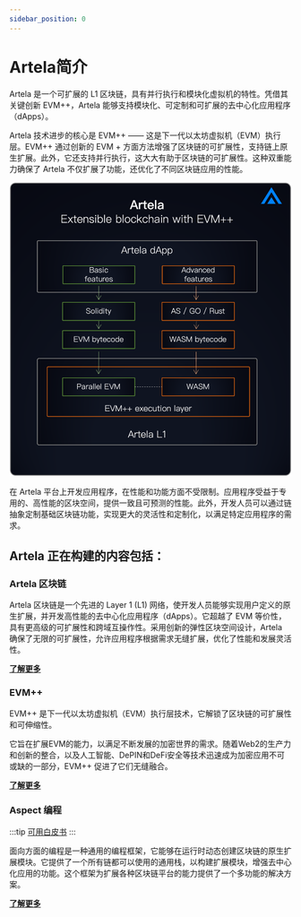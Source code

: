 ```yaml
---
sidebar_position: 0
---
```


# Artela简介

Artela 是一个可扩展的 L1 区块链，具有并行执行和模块化虚拟机的特性。凭借其关键创新 EVM++，Artela 能够支持模块化、可定制和可扩展的去中心化应用程序（dApps）。

Artela 技术进步的核心是 EVM++ —— 这是下一代以太坊虚拟机（EVM）执行层。EVM++ 通过创新的 EVM + 方面方法增强了区块链的可扩展性，支持链上原生扩展。此外，它还支持并行执行，这大大有助于区块链的可扩展性。这种双重能力确保了 Artela 不仅扩展了功能，还优化了不同区块链应用的性能。

![fifty_p](./Artela-Blockchain/img/artela2.png)

在 Artela 平台上开发应用程序，在性能和功能方面不受限制。应用程序受益于专用的、高性能的区块空间，提供一致且可预测的性能。此外，开发人员可以通过链抽象定制基础区块链功能，实现更大的灵活性和定制化，以满足特定应用程序的需求。

## Artela 正在构建的内容包括：

### **Artela 区块链**

Artela 区块链是一个先进的 Layer 1 (L1) 网络，使开发人员能够实现用户定义的原生扩展，并开发高性能的去中心化应用程序（dApps）。它超越了 EVM 等价性，具有更高级的可扩展性和跨域互操作性。采用创新的弹性区块空间设计，Artela 确保了无限的可扩展性，允许应用程序根据需求无缝扩展，优化了性能和发展灵活性。

**[了解更多](/main/Artela-Blockchain)**

### EVM++

EVM++ 是下一代以太坊虚拟机（EVM）执行层技术，它解锁了区块链的可扩展性和可伸缩性。

它旨在扩展EVM的能力，以满足不断发展的加密世界的需求。随着Web2的生产力和创新的整合，以及人工智能、DePIN和DeFi安全等技术迅速成为加密应用不可或缺的一部分，EVM++ 促进了它们无缝融合。

**[了解更多](/main/Artela-Blockchain/EVM++)**

### Aspect 编程

:::tip
[可用白皮书](https://github.com/artela-network/aspect-whitepaper/blob/main/latex/build/whitepaper.pdf)
:::

面向方面的编程是一种通用的编程框架，它能够在运行时动态创建区块链的原生扩展模块。它提供了一个所有链都可以使用的通用栈，以构建扩展模块，增强去中心化应用的功能。这个框架为扩展各种区块链平台的能力提供了一个多功能的解决方案。

**[了解更多](/main/Aspect-Programming)**
